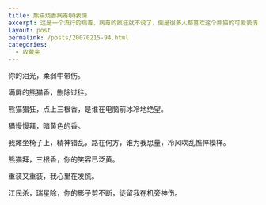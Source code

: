 ```yaml
---
title: 熊猫烧香病毒QQ表情
excerpt: 这是一个流行的病毒，病毒的疯狂就不说了，倒是很多人都喜欢这个熊猫的可爱表情。
layout: post
permalink: /posts/20070215-94.html
categories:
  - 收藏夹
---
```

你的泪光，柔弱中带伤。

满屏的熊猫香，删除过往。

熊猫猖狂，点上三根香，是谁在电脑前冰冷地绝望。

猫慢慢拜，暗黄色的香。

我瘫坐椅子上，精神错乱，路在何方，谁为我思量，冷风吹乱憔悴模样。

熊猫拜，三根香，你的笑容已泛黄。

重装又重装，我心里在发慌。

江民杀，瑞星除，你的影子剪不断，徒留我在机旁神伤。